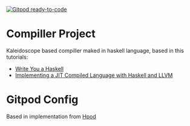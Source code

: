 [![Gitpod ready-to-code](https://img.shields.io/badge/Gitpod-ready--to--code-blue?logo=gitpod)](https://gitpod.io/#https://github.com/JoaoBarreto255/compiller)

# Compiller Project

Kaleidoscope based compiller maked in haskell language, based in this tutorials:
 - [Write You a Haskell](http://dev.stephendiehl.com/fun/008_extended_parser.html)
 - [Implementing a JIT Compiled Language with Haskell and LLVM](https://www.stephendiehl.com/llvm/)

# Gitpod Config
Based in implementation from [Hpod](https://github.com/torrlane/gitpod_haskell.git)
